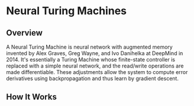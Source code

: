 # Neural Turing Machines

## Overview

A Neural Turing Machine is neural network with augmented memory invented by
Alex Graves, Greg Wayne, and Ivo Danihelka at DeepMind in 2014. It's essentially
a Turing Machine whose finite-state controller is replaced
with a simple neural network, and the read/write operations are made
differentiable. These adjustments allow the system to compute error
derivatives using backpropagation and thus learn by gradient descent.

## How It Works
